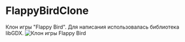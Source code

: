 # FlappyBirdClone
Клон игры "Flappy Bird". Для написания использовалась библиотека libGDX.
![Клон игры Flappy Bird](https://user-images.githubusercontent.com/100588670/158156627-2c1c258f-48fa-41ba-9c04-e76b6fe10d16.jpg)
